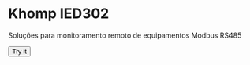 <html>
  <head>
    <title>Page Title</title>
  </head>
<body>

<h1>Khomp IED302</h1>
<p>Soluções para monitoramento remoto de equipamentos Modbus RS485</p>

<button onclick="myFunction()">Try it</button>

<script>
function myFunction() {

  fetch("https://thiago-ito.github.io/Thiago-Ito-Publico/modelos/")
  .then(res => res.json())
  .then(data => console.log(data))
}
</script>

</body>
</html>
